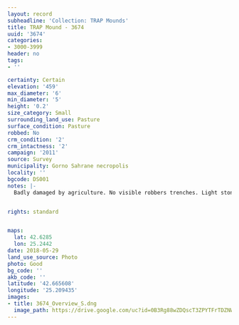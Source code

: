 ```yaml
---
layout: record
subheadline: 'Collection: TRAP Mounds'
title: TRAP Mound - 3674
uuid: '3674'
categories:
- 3000-3999
header: no
tags:
- ''

certainty: Certain
elevation: '459'
max_diameter: '6'
min_diameter: '5'
height: '0.2'
size_category: Small
surrounding_land_use: Pasture
surface_condition: Pasture
robbed: No
crm_condition: '2'
crm_intactness: '2'
campaign: '2011'
source: Survey
municipality: Gorno Sahrane necropolis
locality: ''
bgcode: DS001
notes: |-
  Badly damaged by agriculture. No visible robbers trenches. Light stone scatter.


rights: standard


maps:
  lat: 42.6285
  lon: 25.2442
date: 2018-05-29
land_use_source: Photo
photo: Good
bg_code: ''
akb_code: ''
latitude: '42.665608'
longitude: '25.209435'
images:
- title: 3674_Overview_S.dng
  image_path: https://drive.google.com/uc?id=0B3Rg88wZDQscT3ZPYTFrTDZNWUk
---
```

